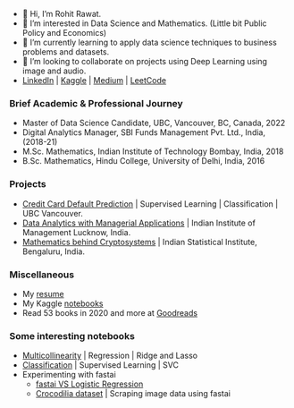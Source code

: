 - 👋 Hi, I’m Rohit Rawat. 
- 👀 I’m interested in Data Science and Mathematics. (Little bit Public Policy and Economics)
- 🌱 I’m currently learning to apply data science techniques to business problems and datasets.
- 💞️ I’m looking to collaborate on projects using Deep Learning using image and audio.
- [LinkedIn](https://www.linkedin.com/in/rohit-rawat-68778a8b/) | [Kaggle](https://www.kaggle.com/rrrohit) | [Medium](https://medium.com/@rrrohit) | [LeetCode](https://leetcode.com/rrrohit/)  

### Brief Academic & Professional Journey
- Master of Data Science Candidate, UBC, Vancouver, BC, Canada, 2022
- Digital Analytics Manager, SBI Funds Management Pvt. Ltd., India, (2018-21)
- M.Sc. Mathematics, Indian Institute of Technology Bombay, India, 2018
- B.Sc. Mathematics, Hindu College, University of Delhi, India, 2016

### Projects
- [Credit Card Default Prediction](https://github.com/garhwalinauna/Credit-Card-Default-Prediction) | Supervised Learning | Classification | UBC Vancouver.
- [Data Analytics with Managerial Applications](https://github.com/garhwalinauna/analytics-internship-iiml) | Indian Institute of Management Lucknow, India.
- [Mathematics behind Cryptosystems](https://github.com/garhwalinauna/cryptography-isib) | Indian Statistical Institute, Bengaluru, India.

### Miscellaneous

- My [resume](https://github.com/garhwalinauna/garhwalinauna/blob/main/One-Page-Resume-27-12.pdf)
- My Kaggle [notebooks](https://www.kaggle.com/rrrohit/code)
- Read 53 books in 2020 and more at [Goodreads](https://www.goodreads.com/user/show/24741273-rohit-rawat)

### Some interesting notebooks

- [Multicollinearity](https://www.kaggle.com/rrrohit/regression-ridge-or-lasso-multicollinearity) | Regression | Ridge and Lasso
- [Classification](https://www.kaggle.com/rrrohit/classification-using-svc) | Supervised Learning | SVC 
- Experimenting with fastai
    * [fastai VS Logistic Regression](https://www.kaggle.com/rrrohit/fastai-vs-logistic-regression)
    * [Crocodilia dataset](https://github.com/garhwalinauna/crocodilia-dataset) | Scraping image data using fastai
